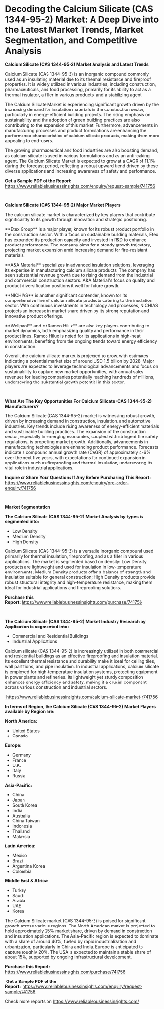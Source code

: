 <p><h1>Decoding the Calcium Silicate (CAS 1344-95-2) Market: A Deep Dive into the Latest Market Trends, Market Segmentation, and Competitive Analysis</h1></p><p><strong>Calcium Silicate (CAS 1344-95-2) Market Analysis and Latest Trends</strong></p>
<p><p>Calcium Silicate (CAS 1344-95-2) is an inorganic compound commonly used as an insulating material due to its thermal resistance and fireproof properties. It is widely utilized in various industries, including construction, pharmaceuticals, and food processing, primarily for its ability to act as a thermal insulator, a filler in various products, and a stabilizing agent.</p><p>The Calcium Silicate Market is experiencing significant growth driven by the increasing demand for insulation materials in the construction sector, particularly in energy-efficient building projects. The rising emphasis on sustainability and the adoption of green building practices are also contributing to the expansion of this market. Furthermore, advancements in manufacturing processes and product formulations are enhancing the performance characteristics of calcium silicate products, making them more appealing to end-users.</p><p>The growing pharmaceutical and food industries are also boosting demand, as calcium silicate is used in various formulations and as an anti-caking agent. The Calcium Silicate Market is expected to grow at a CAGR of 11.1% during the forecast period, reflecting a robust upward trend driven by these diverse applications and increasing awareness of safety and performance.</p></p>
<p><strong>Get a Sample PDF of the Report:&nbsp;</strong> <a href="https://www.reliablebusinessinsights.com/enquiry/request-sample/741756?utm_campaign=101&utm_medium=2&utm_source=Github&utm_content=ia&utm_term=02022025&utm_id=calcium-silicate-cas-1344-95-2">https://www.reliablebusinessinsights.com/enquiry/request-sample/741756</a></p>
<p>&nbsp;</p>
<p><strong>Calcium Silicate (CAS 1344-95-2) Major Market Players</strong></p>
<p><p>The calcium silicate market is characterized by key players that contribute significantly to its growth through innovation and strategic positioning. </p><p>**Etex Group** is a major player, known for its robust product portfolio in the construction sector. With a focus on sustainable building materials, Etex has expanded its production capacity and invested in R&D to enhance product performance. The company aims for a steady growth trajectory, projecting market expansion amid increasing demand for fire-resistant materials.</p><p>**A&A Material** specializes in advanced insulation solutions, leveraging its expertise in manufacturing calcium silicate products. The company has seen substantial revenue growth due to rising demand from the industrial and commercial construction sectors. A&A Material's focus on quality and product diversification positions it well for future growth.</p><p>**NICHIAS** is another significant contender, known for its comprehensive line of calcium silicate products catering to the insulation sector. With continuous investments in technology and processes, NICHIAS projects an increase in market share driven by its strong reputation and innovative product offerings.</p><p>**Wellpool** and **Ramco Hilux** are also key players contributing to market dynamics, both emphasizing quality and performance in their product lines. Ramco Hilux is noted for its applications in high-heat environments, benefiting from the ongoing trends toward energy efficiency in construction.</p><p>Overall, the calcium silicate market is projected to grow, with estimates indicating a potential market size of around USD 1.5 billion by 2028. Major players are expected to leverage technological advancements and focus on sustainability to capture new market opportunities, with annual sales revenues for leading companies potentially reaching hundreds of millions, underscoring the substantial growth potential in this sector.</p></p>
<p>&nbsp;</p>
<p><strong>What Are The Key Opportunities For Calcium Silicate (CAS 1344-95-2) Manufacturers?</strong></p>
<p><p>The Calcium Silicate (CAS 1344-95-2) market is witnessing robust growth, driven by increasing demand in construction, insulation, and automotive industries. Key trends include rising awareness of energy-efficient materials and sustainable building practices. The expansion of the construction sector, especially in emerging economies, coupled with stringent fire safety regulations, is propelling market growth. Additionally, advancements in manufacturing technologies are enhancing product performance. Forecasts indicate a compound annual growth rate (CAGR) of approximately 4-6% over the next five years, with expectations for continued expansion in applications such as fireproofing and thermal insulation, underscoring its vital role in industrial applications.</p></p>
<p><strong>Inquire or Share Your Questions If Any Before Purchasing This Report:</strong> <a href="https://www.reliablebusinessinsights.com/enquiry/pre-order-enquiry/741756?utm_campaign=101&utm_medium=2&utm_source=Github&utm_content=ia&utm_term=02022025&utm_id=calcium-silicate-cas-1344-95-2">https://www.reliablebusinessinsights.com/enquiry/pre-order-enquiry/741756</a></p>
<p>&nbsp;</p>
<p><strong>Market Segmentation</strong></p>
<p><strong>The Calcium Silicate (CAS 1344-95-2) Market Analysis by types is segmented into:</strong></p>
<p><ul><li>Low Density</li><li>Medium Density</li><li>High Density</li></ul></p>
<p><p>Calcium Silicate (CAS 1344-95-2) is a versatile inorganic compound used primarily for thermal insulation, fireproofing, and as a filler in various applications. The market is segmented based on density: Low Density products are lightweight and used for insulation in low-temperature environments; Medium Density products offer a balance of strength and insulation suitable for general construction; High Density products provide robust structural integrity and high-temperature resistance, making them ideal for industrial applications and fireproofing solutions.</p></p>
<p><strong>Purchase this Report:&nbsp;</strong><a href="https://www.reliablebusinessinsights.com/purchase/741756?utm_campaign=101&utm_medium=2&utm_source=Github&utm_content=ia&utm_term=02022025&utm_id=calcium-silicate-cas-1344-95-2">https://www.reliablebusinessinsights.com/purchase/741756</a></p>
<p>&nbsp;</p>
<p><strong>The Calcium Silicate (CAS 1344-95-2) Market Industry Research by Application is segmented into:</strong></p>
<p><ul><li>Commercial and Residential Buildings</li><li>Industrial Applications</li></ul></p>
<p><p>Calcium silicate (CAS 1344-95-2) is increasingly utilized in both commercial and residential buildings as an effective fireproofing and insulation material. Its excellent thermal resistance and durability make it ideal for ceiling tiles, wall partitions, and pipe insulation. In industrial applications, calcium silicate is employed for high-temperature insulation systems, protecting equipment in power plants and refineries. Its lightweight yet sturdy composition enhances energy efficiency and safety, making it a crucial component across various construction and industrial sectors.</p></p>
<p><a href="https://www.reliablebusinessinsights.com/calcium-silicate-market-r741756?utm_campaign=101&utm_medium=2&utm_source=Github&utm_content=ia&utm_term=02022025&utm_id=calcium-silicate-cas-1344-95-2">&nbsp;https://www.reliablebusinessinsights.com/calcium-silicate-market-r741756</a></p>
<p><strong>In terms of Region, the Calcium Silicate (CAS 1344-95-2) Market Players available by Region are:</strong></p>
<p>
    <p> <strong> North America: </strong>
        <ul>
            <li>United States</li>
            <li>Canada</li>
        </ul>
        </p> 
    <p> <strong> Europe: </strong>
        <ul>
            <li>Germany</li>
            <li>France</li>
            <li>U.K.</li>
            <li>Italy</li>
            <li>Russia</li>
        </ul>
        </p> 
    <p> <strong> Asia-Pacific: </strong>
        <ul>
            <li>China</li>
            <li>Japan</li>
            <li>South Korea</li>
            <li>India</li>
            <li>Australia</li>
            <li>China Taiwan</li>
            <li>Indonesia</li>
            <li>Thailand</li>
            <li>Malaysia</li>
        </ul>
        </p> 
    <p> <strong> Latin America: </strong>
        <ul>
            <li>Mexico</li>
            <li>Brazil</li>
            <li>Argentina Korea</li>
            <li>Colombia</li>
        </ul>
        </p> 
    <p> <strong> Middle East & Africa: </strong>
        <ul>
            <li>Turkey</li>
            <li>Saudi</li>
            <li>Arabia</li>
            <li>UAE</li>
            <li>Korea</li>
        </ul>
    </p>
    </p>
<p><p>The Calcium Silicate market (CAS 1344-95-2) is poised for significant growth across various regions. The North American market is projected to hold approximately 25% market share, driven by demand in construction and insulation applications. The Asia-Pacific region is expected to dominate with a share of around 40%, fueled by rapid industrialization and urbanization, particularly in China and India. Europe is anticipated to capture roughly 20%. The USA is expected to maintain a stable share of about 15%, supported by ongoing infrastructural development.</p></p>
<p><strong>Purchase this Report: </strong><a href="https://www.reliablebusinessinsights.com/purchase/741756?utm_campaign=101&utm_medium=2&utm_source=Github&utm_content=ia&utm_term=02022025&utm_id=calcium-silicate-cas-1344-95-2">https://www.reliablebusinessinsights.com/purchase/741756</a></p>
<p>&nbsp;<strong>Get a Sample PDF of the Report:&nbsp;&nbsp;</strong><a href="https://www.reliablebusinessinsights.com/enquiry/request-sample/741756?utm_campaign=101&utm_medium=2&utm_source=Github&utm_content=ia&utm_term=02022025&utm_id=calcium-silicate-cas-1344-95-2">https://www.reliablebusinessinsights.com/enquiry/request-sample/741756</a></p>
<p><strong></strong></p>
<p>Check more reports on <a href="https://www.reliablebusinessinsights.com/?utm_campaign=101&utm_medium=2&utm_source=Github&utm_content=ia&utm_term=02022025&utm_id=calcium-silicate-cas-1344-95-2">https://www.reliablebusinessinsights.com/</a></p>
